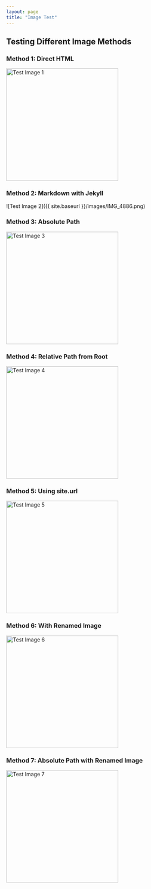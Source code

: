 ```yaml
---
layout: page
title: "Image Test"
---
```


## Testing Different Image Methods

### Method 1: Direct HTML
<img src="images/IMG_4886.png" alt="Test Image 1" width="300">

### Method 2: Markdown with Jekyll
![Test Image 2]({{ site.baseurl }}/images/IMG_4886.png)

### Method 3: Absolute Path
<img src="/images/IMG_4886.png" alt="Test Image 3" width="300">

### Method 4: Relative Path from Root
<img src="./images/IMG_4886.png" alt="Test Image 4" width="300">

### Method 5: Using site.url
<img src="{{ site.url }}/images/IMG_4886.png" alt="Test Image 5" width="300">

### Method 6: With Renamed Image
<img src="images/profile.png" alt="Test Image 6" width="300">

### Method 7: Absolute Path with Renamed Image
<img src="/images/profile.png" alt="Test Image 7" width="300"> 